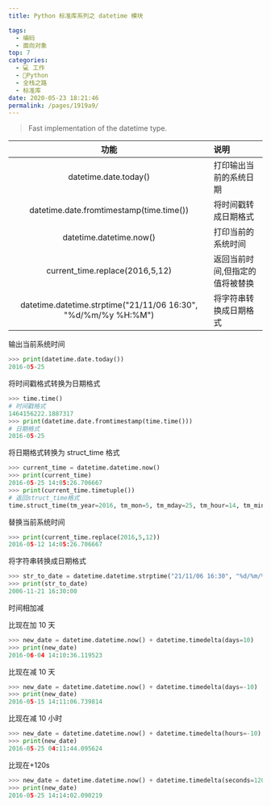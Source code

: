```yaml
---
title: Python 标准库系列之 datetime 模块

tags: 
  - 编码
  - 面向对象
top: 7
categories: 
  - 💻 工作
  - 🐍Python
  - 全栈之路
  - 标准库
date: 2020-05-23 18:21:46
permalink: /pages/1919a9/
---
```


> Fast implementation of the datetime type.

|功能|说明|
|:--:|:--|
|datetime.date.today()|打印输出当前的系统日期|
|datetime.date.fromtimestamp(time.time())|将时间戳转成日期格式|
|datetime.datetime.now()|打印当前的系统时间|
|current_time.replace(2016,5,12)|返回当前时间,但指定的值将被替换|
|datetime.datetime.strptime("21/11/06 16:30", "%d/%m/%y %H:%M")|将字符串转换成日期格式|

输出当前系统时间

```python
>>> print(datetime.date.today())
2016-05-25
```

将时间戳格式转换为日期格式

```python
>>> time.time()
# 时间戳格式
1464156222.1887317
>>> print(datetime.date.fromtimestamp(time.time()))
# 日期格式
2016-05-25
```

将日期格式转换为 struct_time 格式

```python
>>> current_time = datetime.datetime.now()
>>> print(current_time)
2016-05-25 14:05:26.706667
>>> print(current_time.timetuple())
# 返回struct_time格式
time.struct_time(tm_year=2016, tm_mon=5, tm_mday=25, tm_hour=14, tm_min=5, tm_sec=26, tm_wday=2, tm_yday=146, tm_isdst=-1)
```

替换当前系统时间

```python
>>> print(current_time.replace(2016,5,12))
2016-05-12 14:05:26.706667
```

将字符串转换成日期格式

```python
>>> str_to_date = datetime.datetime.strptime("21/11/06 16:30", "%d/%m/%y %H:%M")
>>> print(str_to_date)
2006-11-21 16:30:00
```

时间相加减

比现在加 10 天

```python
>>> new_date = datetime.datetime.now() + datetime.timedelta(days=10)
>>> print(new_date)
2016-06-04 14:10:36.119523
```

比现在减 10 天

```python
>>> new_date = datetime.datetime.now() + datetime.timedelta(days=-10)
>>> print(new_date)
2016-05-15 14:11:06.739814
```

比现在减 10 小时

```python
>>> new_date = datetime.datetime.now() + datetime.timedelta(hours=-10)
>>> print(new_date)
2016-05-25 04:11:44.095624
```

比现在+120s

```python
>>> new_date = datetime.datetime.now() + datetime.timedelta(seconds=120)
>>> print(new_date)
2016-05-25 14:14:02.090219
```